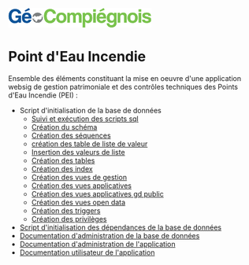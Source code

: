 ![GeoCompiegnois](doc/img/Logo_web-GeoCompiegnois.png)

# Point d'Eau Incendie

Ensemble des éléments constituant la mise en oeuvre d'une application websig de gestion patrimoniale et des contrôles techniques des Points d'Eau Incendie (PEI) :

- Script d'initialisation de la base de données
  * [Suivi et exécution des scripts sql](sql/pei_00_trace.sql)
  * [Création du schéma](sql/pei_10_schema.sql)
  * [Création des séquences](sql/pei_20_seq.sql)
  * [création des table de liste de valeur](sql/pei_30_listes.sql)
  * [Insertion des valeurs de liste](sql/pei_31_inserts.sql)
  * [Création des tables](sql/pei_40_tables.sql)
  * [Création des index](sql/pei_50_index.sql)
  * [Création des vues de gestion](sql/pei_60_vues_gestion.sql)
  * [Création des vues applicatives](sql/pei_61_vues_xapps.sql)
  * [Création des vues applicatives gd public](sql/pei_62_vues_xapps_public.sql)
  * [Création des vues open data](sql/pei_63_vues_xopendata.sql)
  * [Création des triggers](sql/pei_70_triggers.sql)
  * [Création des privilèges](sql/pei_99_grant.sql)
- [Script d'initialisation des dépendances de la base de données](sql/init_bd_pei_dependencies.sql)
- [Documentation d'administration de la base de données](doc/doc_admin_bd_pei.md)
- [Documentation d'administration de l'application](doc/doc_admin_app_pei.md)
- [Documentation utilisateur de l'application](doc/doc_user_app_pei.md)
